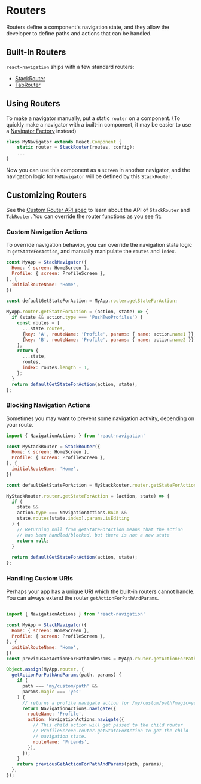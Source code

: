 # Routers

Routers define a component's navigation state, and they allow the developer to define paths and actions that can be handled.


## Built-In Routers

`react-navigation` ships with a few standard routers:

- [StackRouter](/docs/routers/stack)
- [TabRouter](/docs/routers/tab)


## Using Routers

To make a navigator manually, put a static `router` on a component. (To quickly make a navigator with a built-in component, it may be easier to use a [Navigator Factory](/docs/navigators) instead)

```js
class MyNavigator extends React.Component {
    static router = StackRouter(routes, config);
    ...
}
```

Now you can use this component as a `screen` in another navigator, and the navigation logic for `MyNavigator` will be defined by this `StackRouter`.


## Customizing Routers

See the [Custom Router API spec](/docs/routers/api) to learn about the API of `StackRouter` and `TabRouter`. You can override the router functions as you see fit:

### Custom Navigation Actions

To override navigation behavior, you can override the navigation state logic in `getStateForAction`, and manually manipulate the `routes` and `index`.

```js
const MyApp = StackNavigator({
  Home: { screen: HomeScreen },
  Profile: { screen: ProfileScreen },
}, {
  initialRouteName: 'Home',
})

const defaultGetStateForAction = MyApp.router.getStateForAction;

MyApp.router.getStateForAction = (action, state) => {
  if (state && action.type === 'PushTwoProfiles') {
    const routes = [
      ...state.routes,
      {key: 'A', routeName: 'Profile', params: { name: action.name1 }},
      {key: 'B', routeName: 'Profile', params: { name: action.name2 }},
    ];
    return {
      ...state,
      routes,
      index: routes.length - 1,
    };
  }
  return defaultGetStateForAction(action, state);
};
```

### Blocking Navigation Actions

Sometimes you may want to prevent some navigation activity, depending on your route.

```js
import { NavigationActions } from 'react-navigation'

const MyStackRouter = StackRouter({
  Home: { screen: HomeScreen },
  Profile: { screen: ProfileScreen },
}, {
  initialRouteName: 'Home',
})

const defaultGetStateForAction = MyStackRouter.router.getStateForAction;

MyStackRouter.router.getStateForAction = (action, state) => {
  if (
    state &&
    action.type === NavigationActions.BACK &&
    state.routes[state.index].params.isEditing
  ) {
    // Returning null from getStateForAction means that the action
    // has been handled/blocked, but there is not a new state
    return null;
  }
  
  return defaultGetStateForAction(action, state);
};
```


### Handling Custom URIs

Perhaps your app has a unique URI which the built-in routers cannot handle. You can always extend the router `getActionForPathAndParams`.

```js

import { NavigationActions } from 'react-navigation'

const MyApp = StackNavigator({
  Home: { screen: HomeScreen },
  Profile: { screen: ProfileScreen },
}, {
  initialRouteName: 'Home',
})
const previousGetActionForPathAndParams = MyApp.router.getActionForPathAndParams;

Object.assign(MyApp.router, {
  getActionForPathAndParams(path, params) {
    if (
      path === 'my/custom/path' &&
      params.magic === 'yes'
    ) {
      // returns a profile navigate action for /my/custom/path?magic=yes
      return NavigationActions.navigate({
        routeName: 'Profile',
        action: NavigationActions.navigate({
          // This child action will get passed to the child router
          // ProfileScreen.router.getStateForAction to get the child
          // navigation state.
          routeName: 'Friends',
        }),
      });
    }
    return previousGetActionForPathAndParams(path, params);
  },
});
```
